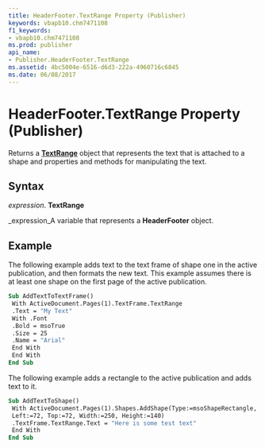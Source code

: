 ```yaml
---
title: HeaderFooter.TextRange Property (Publisher)
keywords: vbapb10.chm7471108
f1_keywords:
- vbapb10.chm7471108
ms.prod: publisher
api_name:
- Publisher.HeaderFooter.TextRange
ms.assetid: 4bc5004e-6516-d6d3-222a-4960716c6845
ms.date: 06/08/2017
---
```



# HeaderFooter.TextRange Property (Publisher)

Returns a  **[TextRange](Publisher.TextRange.md)** object that represents the text that is attached to a shape and properties and methods for manipulating the text.


## Syntax

 _expression_. **TextRange**

 _expression_A variable that represents a  **HeaderFooter** object.


## Example

The following example adds text to the text frame of shape one in the active publication, and then formats the new text. This example assumes there is at least one shape on the first page of the active publication.


```vb
Sub AddTextToTextFrame() 
 With ActiveDocument.Pages(1).TextFrame.TextRange 
 .Text = "My Text" 
 With .Font 
 .Bold = msoTrue 
 .Size = 25 
 .Name = "Arial" 
 End With 
 End With 
End Sub
```

The following example adds a rectangle to the active publication and adds text to it.




```vb
Sub AddTextToShape() 
 With ActiveDocument.Pages(1).Shapes.AddShape(Type:=msoShapeRectangle, _ 
 Left:=72, Top:=72, Width:=250, Height:=140) 
 .TextFrame.TextRange.Text = "Here is some test text" 
 End With 
End Sub
```


